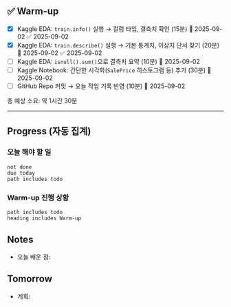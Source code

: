 
## ✅ Warm-up

- [x] Kaggle EDA: `train.info()` 실행 → 컬럼 타입, 결측치 확인 (15분) 📅 2025-09-02 ✅ 2025-09-02
- [x] Kaggle EDA: `train.describe()` 실행 → 기본 통계치, 이상치 단서 찾기 (20분) 📅 2025-09-02 ✅ 2025-09-02
- [ ] Kaggle EDA: `isnull().sum()`으로 결측치 요약 (10분) 📅 2025-09-02 
- [ ] Kaggle Notebook: 간단한 시각화(`SalePrice` 히스토그램 등) 추가 (30분) 📅 2025-09-02 
- [ ] GitHub Repo 커밋 → 오늘 작업 기록 반영 (10분) 📅 2025-09-02 

총 예상 소요: 약 1시간 30분

---

## Progress (자동 집계)
### 오늘 해야 할 일
```tasks
not done
due today
path includes todo
```
### Warm-up 진행 상황
```tasks
path includes todo
heading includes Warm-up
```

## Notes
- 오늘 배운 점:
## Tomorrow
- 계획: